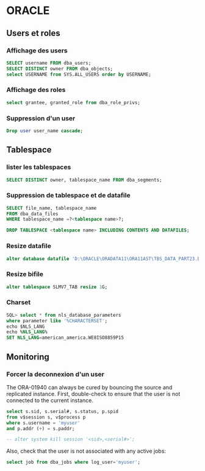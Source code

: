 # ORACLE

<!-- -------------------------  Users et roles ----------------------------------- -->

## Users et roles

### Affichage des users
```SQL
SELECT username FROM dba_users;
SELECT DISTINCT owner FROM dba_objects;
select USERNAME from SYS.ALL_USERS order by USERNAME;
```

### Affichage des roles
```SQL
select grantee, granted_role from dba_role_privs;
```

### Suppression d'un user
```SQL
Drop user user_name cascade;
```


<!-- -------------------------  Tablespace ----------------------------------- -->

## Tablespace

### lister les tablespaces
```SQL
SELECT DISTINCT owner, tablespace_name FROM dba_segments;
```

### Suppression de tablespace et de datafile

```SQL
SELECT file_name, tablespace_name
FROM dba_data_files
WHERE tablespace_name =?<tablespace name>?;

DROP TABLESPACE <tablespace name> INCLUDING CONTENTS AND DATAFILES;
```

### Resize datafile
```SQL
alter database datafile 'D:\ORACLE\ORADATA11\ORA11AST\TBS_DATA_PART23.DBF' resize 100M;
```

### Resize bifile
```SQL
alter tablespace SLMV7_TAB resize 1G;
```

### Charset

```SQL
SQL> select * from nls_database_parameters
where parameter like '%CHARACTERSET';
echo $NLS_LANG
echo %NLS_LANG%
SET NLS_LANG=american_america.WE8ISO8859P15
```

<!-- -------------------------  Monitoring ----------------------------------- -->

## Monitoring

### Forcer la deconnexion d'un user

The ORA-01940 can always be cured by bouncing the source and replicated instance.  First, double-check to ensure that the user is not connected to the current instance.
```SQL
select s.sid, s.serial#, s.status, p.spid
from v$session s, v$process p
where s.username = 'myuser'
and p.addr (+) = s.paddr;

-- alter system kill session '<sid>,<serial#>';
```
Also, check that the user is not associated with any active jobs:
```SQL
select job from dba_jobs where log_user='myuser';
```
